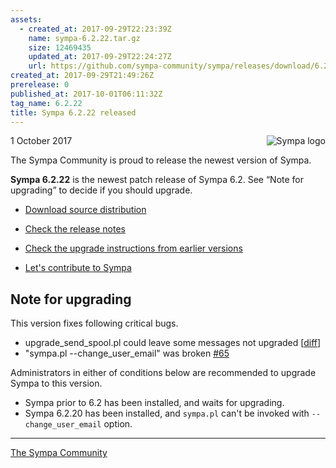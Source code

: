 ```yaml
---
assets:
  - created_at: 2017-09-29T22:23:39Z
    name: sympa-6.2.22.tar.gz
    size: 12469435
    updated_at: 2017-09-29T22:24:27Z
    url: https://github.com/sympa-community/sympa/releases/download/6.2.22/sympa-6.2.22.tar.gz
created_at: 2017-09-29T21:49:26Z
prerelease: 0
published_at: 2017-10-01T06:11:32Z
tag_name: 6.2.22
title: Sympa 6.2.22 released
---
```


<img align="right" src="https://assets.sympa.community/logos/sympa_multi_150x121.png" title="Sympa logo"/> 1 October 2017

The Sympa Community is proud to release the newest  version of Sympa.

**Sympa 6.2.22** is the newest patch release of Sympa 6.2.  See “Note for upgrading” to decide if you should upgrade.

- [Download source distribution](https://github.com/sympa-community/sympa/releases/download/6.2.22/sympa-6.2.22.tar.gz)
- [Check the release notes](https://github.com/sympa-community/sympa/blob/6.2.22/NEWS.md)
- [Check the upgrade instructions from earlier versions](https://www.sympa.org/faq/upgrade-to-v6.2)

- [Let's contribute to Sympa](https://github.com/sympa-community/sympa/blob/6.2.22/CONTRIBUTING.md)

Note for upgrading
------------------

This version fixes following critical bugs.
- upgrade_send_spool.pl could leave some messages not upgraded \[[diff](https://github.com/sympa-community/sympa/compare/6.2.20...ce1f94d239062b845524de60a84a711af29d1ec6)\]
- "sympa.pl --change_user_email" was broken [#65](https://github.com/sympa-community/sympa/pull/65)

Administrators in either of conditions below are recommended to upgrade Sympa to this version.
- Sympa prior to 6.2 has been installed, and waits for upgrading.
- Sympa 6.2.20 has been installed, and `sympa.pl` can't be invoked with `--change_user_email` option.

----
[The Sympa Community](https://github.com/sympa-community)
